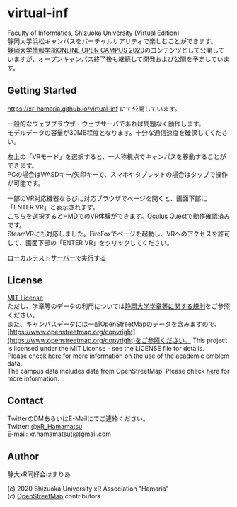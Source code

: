 # virtual-inf
Faculty of Informatics, Shizuoka University (Virtual Edition)  
静岡大学浜松キャンパスをバーチャルリアリティで楽しむことができます。  
[静岡大学情報学部ONLINE OPEN CAMPUS 2020](https://www.inf.shizuoka.ac.jp/opencampus2020/index.html)のコンテンツとして公開していますが、オープンキャンパス終了後も継続して開発および公開を予定しています。

## Getting Started

https://xr-hamaria.github.io/virtual-inf にて公開しています。

一般的なウェブブラウザ・ウェブサーバであれば問題なく動作します。  
モデルデータの容量が30MB程度となります。十分な通信速度を確保してください。

左上の「VRモード」を選択すると、一人称視点でキャンパスを移動することができます。  
PCの場合はWASDキー/矢印キーで、スマホやタブレットの場合はタップで操作が可能です。

一部のVR対応機器ならびに対応ブラウザでページを開くと、画面下部に「ENTER VR」と表示されます。  
こちらを選択するとHMDでのVR体験ができます。Oculus Questで動作確認済みです。  
SteamVRにも対応しました。FireFoxでページを起動し、VRへのアクセスを許可して、画面下部の「ENTER VR」をクリックしてください。

[ローカルテストサーバーで実行する](https://github.com/xr-hamaria/virtual-inf/wiki/ローカルテストサーバーで実行する)

## License

[MIT License](https://github.com/xr-hamaria/virtual-inf/blob/master/LICENSE)  
ただし、学章等のデータの利用については[静岡大学学章等に関する規則](http://reiki.adb.shizuoka.ac.jp/act/frame/frame110000075.htm)をご参照ください。  
また、キャンパスデータには一部OpenStreetMapのデータを含みますので、[https://www.openstreetmap.org/copyright](https://www.openstreetmap.org/copyright)をご参照ください。
This project is licensed under the MIT License - see the LICENSE file for details.  
Please check [here](http://reiki.adb.shizuoka.ac.jp/act/frame/frame110000075.htm) for more information on the use of the academic emblem data.  
The campus data includes data from OpenStreetMap. Please check [here](https://www.openstreetmap.org/copyright) for more information.

## Contact

TwitterのDMあるいはE-Mailにてご連絡ください。  
Twitter: [@xR_Hamamatsu](https://twitter.com/xR_Hamamatsu)  
E-mail: xr.hamamatsu(@)gmail.com

## Author

静大xR同好会はまりあ

(c) 2020 Shizuoka University xR Association "Hamaria"  
(c) [OpenStreetMap](https://www.openstreetmap.org/copyright) contributors

